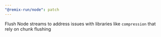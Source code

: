 ```yaml
---
"@remix-run/node": patch
---
```


Flush Node streams to address issues with libraries like `compression` that rely on chunk flushing
